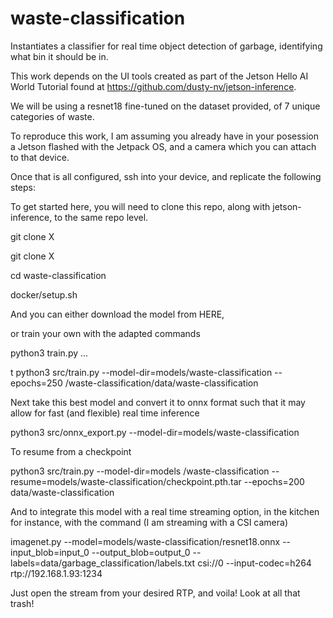 # waste-classification


Instantiates a classifier for real time object detection of garbage, identifying what
bin it should be in.


This work depends on the UI tools created as part of the Jetson Hello AI World Tutorial
found at https://github.com/dusty-nv/jetson-inference.


We will be using a resnet18 fine-tuned on the dataset provided, of 7 unique
categories of waste.


To reproduce this work, I am assuming you already have in your posession a Jetson
flashed with the Jetpack OS, and a camera which you can attach to that device.

Once that is all configured, ssh into your device, and replicate the following steps:





To get started here, you will need to clone this repo, along with jetson-inference, to the same repo level.


git clone X

git clone X

cd waste-classification

docker/setup.sh



And you can either download the model from HERE,

or train your own with the adapted commands

python3 train.py ...

t
python3 src/train.py --model-dir=models/waste-classification --epochs=250 /waste-classification/data/waste-classification

Next take this best model and convert it to onnx format such that it may allow for fast (and flexible) real time inference


python3 src/onnx_export.py --model-dir=models/waste-classification

To resume from a checkpoint

python3 src/train.py --model-dir=models
/waste-classification --resume=models/waste-classification/checkpoint.pth.tar --epochs=200 data/waste-classification




And to integrate this model with a real time streaming option, in the kitchen for instance, with the command (I am streaming with a CSI camera)

imagenet.py --model=models/waste-classification/resnet18.onnx --input_blob=input_0 --output_blob=output_0 --labels=data/garbage_classification/labels.txt csi://0  --input-codec=h264 rtp://192.168.1.93:1234


Just open the stream from your desired RTP, and voila! Look at all that trash!
